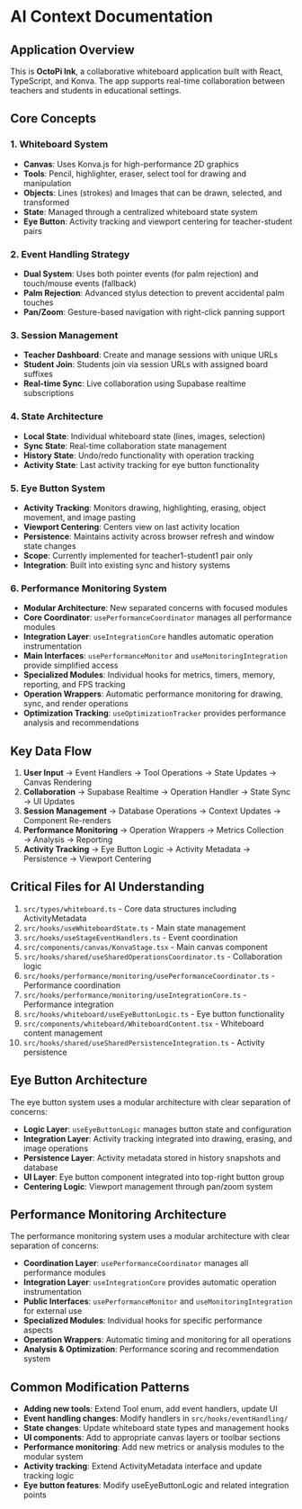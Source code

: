 
# AI Context Documentation

## Application Overview

This is **OctoPi Ink**, a collaborative whiteboard application built with React, TypeScript, and Konva. The app supports real-time collaboration between teachers and students in educational settings.

## Core Concepts

### 1. Whiteboard System
- **Canvas**: Uses Konva.js for high-performance 2D graphics
- **Tools**: Pencil, highlighter, eraser, select tool for drawing and manipulation
- **Objects**: Lines (strokes) and Images that can be drawn, selected, and transformed
- **State**: Managed through a centralized whiteboard state system
- **Eye Button**: Activity tracking and viewport centering for teacher-student pairs

### 2. Event Handling Strategy
- **Dual System**: Uses both pointer events (for palm rejection) and touch/mouse events (fallback)
- **Palm Rejection**: Advanced stylus detection to prevent accidental palm touches
- **Pan/Zoom**: Gesture-based navigation with right-click panning support

### 3. Session Management
- **Teacher Dashboard**: Create and manage sessions with unique URLs
- **Student Join**: Students join via session URLs with assigned board suffixes
- **Real-time Sync**: Live collaboration using Supabase realtime subscriptions

### 4. State Architecture
- **Local State**: Individual whiteboard state (lines, images, selection)
- **Sync State**: Real-time collaboration state management
- **History State**: Undo/redo functionality with operation tracking
- **Activity State**: Last activity tracking for eye button functionality

### 5. Eye Button System
- **Activity Tracking**: Monitors drawing, highlighting, erasing, object movement, and image pasting
- **Viewport Centering**: Centers view on last activity location
- **Persistence**: Maintains activity across browser refresh and window state changes
- **Scope**: Currently implemented for teacher1-student1 pair only
- **Integration**: Built into existing sync and history systems

### 6. Performance Monitoring System
- **Modular Architecture**: New separated concerns with focused modules
- **Core Coordinator**: `usePerformanceCoordinator` manages all performance modules
- **Integration Layer**: `useIntegrationCore` handles automatic operation instrumentation
- **Main Interfaces**: `usePerformanceMonitor` and `useMonitoringIntegration` provide simplified access
- **Specialized Modules**: Individual hooks for metrics, timers, memory, reporting, and FPS tracking
- **Operation Wrappers**: Automatic performance monitoring for drawing, sync, and render operations
- **Optimization Tracking**: `useOptimizationTracker` provides performance analysis and recommendations

## Key Data Flow

1. **User Input** → Event Handlers → Tool Operations → State Updates → Canvas Rendering
2. **Collaboration** → Supabase Realtime → Operation Handler → State Sync → UI Updates
3. **Session Management** → Database Operations → Context Updates → Component Re-renders
4. **Performance Monitoring** → Operation Wrappers → Metrics Collection → Analysis → Reporting
5. **Activity Tracking** → Eye Button Logic → Activity Metadata → Persistence → Viewport Centering

## Critical Files for AI Understanding

1. `src/types/whiteboard.ts` - Core data structures including ActivityMetadata
2. `src/hooks/useWhiteboardState.ts` - Main state management
3. `src/hooks/useStageEventHandlers.ts` - Event coordination
4. `src/components/canvas/KonvaStage.tsx` - Main canvas component
5. `src/hooks/shared/useSharedOperationsCoordinator.ts` - Collaboration logic
6. `src/hooks/performance/monitoring/usePerformanceCoordinator.ts` - Performance coordination
7. `src/hooks/performance/monitoring/useIntegrationCore.ts` - Performance integration
8. `src/hooks/whiteboard/useEyeButtonLogic.ts` - Eye button functionality
9. `src/components/whiteboard/WhiteboardContent.tsx` - Whiteboard content management
10. `src/hooks/shared/useSharedPersistenceIntegration.ts` - Activity persistence

## Eye Button Architecture

The eye button system uses a modular architecture with clear separation of concerns:

- **Logic Layer**: `useEyeButtonLogic` manages button state and configuration
- **Integration Layer**: Activity tracking integrated into drawing, erasing, and image operations
- **Persistence Layer**: Activity metadata stored in history snapshots and database
- **UI Layer**: Eye button component integrated into top-right button group
- **Centering Logic**: Viewport management through pan/zoom system

## Performance Monitoring Architecture

The performance monitoring system uses a modular architecture with clear separation of concerns:

- **Coordination Layer**: `usePerformanceCoordinator` manages all performance modules
- **Integration Layer**: `useIntegrationCore` provides automatic operation instrumentation
- **Public Interfaces**: `usePerformanceMonitor` and `useMonitoringIntegration` for external use
- **Specialized Modules**: Individual hooks for specific performance aspects
- **Operation Wrappers**: Automatic timing and monitoring for all operations
- **Analysis & Optimization**: Performance scoring and recommendation system

## Common Modification Patterns

- **Adding new tools**: Extend Tool enum, add event handlers, update UI
- **Event handling changes**: Modify handlers in `src/hooks/eventHandling/`
- **State changes**: Update whiteboard state types and management hooks
- **UI components**: Add to appropriate canvas layers or toolbar sections
- **Performance monitoring**: Add new metrics or analysis modules to the modular system
- **Activity tracking**: Extend ActivityMetadata interface and update tracking logic
- **Eye button features**: Modify useEyeButtonLogic and related integration points
